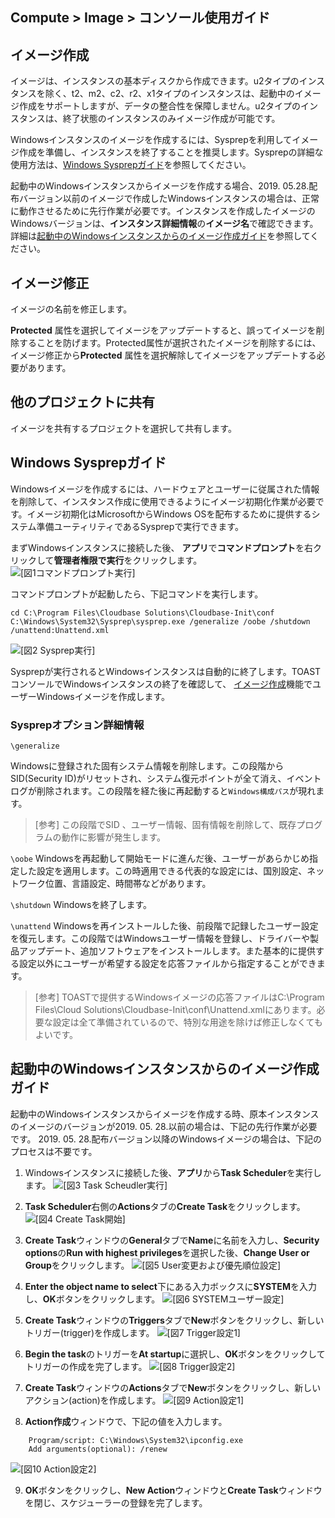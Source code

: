 ## Compute > Image > コンソール使用ガイド

## イメージ作成

イメージは、インスタンスの基本ディスクから作成できます。u2タイプのインスタンスを除く、t2、m2、c2、r2、x1タイプのインスタンスは、起動中のイメージ作成をサポートしますが、データの整合性を保障しません。u2タイプのインスタンスは、終了状態のインスタンスのみイメージ作成が可能です。

Windowsインスタンスのイメージを作成するには、Sysprepを利用してイメージ作成を準備し、インスタンスを終了することを推奨します。Sysprepの詳細な使用方法は、[Windows Sysprepガイド](#windows-sysprep)を参照してください。

起動中のWindowsインスタンスからイメージを作成する場合、2019. 05.28.配布バージョン以前のイメージで作成したWindowsインスタンスの場合は、正常に動作させるために先行作業が必要です。インスタンスを作成したイメージのWindowsバージョンは、**インスタンス詳細情報**の**イメージ名**で確認できます。詳細は[起動中のWindowsインスタンスからのイメージ作成ガイド](#windows)を参照してください。

## イメージ修正

イメージの名前を修正します。

**Protected** 属性を選択してイメージをアップデートすると、誤ってイメージを削除することを防げます。Protected属性が選択されたイメージを削除するには、イメージ修正から**Protected** 属性を選択解除してイメージをアップデートする必要があります。

## 他のプロジェクトに共有

イメージを共有するプロジェクトを選択して共有します。


## Windows Sysprepガイド

Windowsイメージを作成するには、ハードウェアとユーザーに従属された情報を削除して、インスタンス作成に使用できるようにイメージ初期化作業が必要です。イメージ初期化はMicrosoftからWindows OSを配布するために提供するシステム準備ユーティリティであるSysprepで実行できます。

まずWindowsインスタンスに接続した後、 **アプリ**で**コマンドプロンプト**を右クリックして**管理者権限で実行**をクリックします。
![[図1コマンドプロンプト実行]](http://static.toastoven.net/prod_infrastructure/compute/sysprep/001_170524_800px.PNG)

コマンドプロンプトが起動したら、下記コマンドを実行します。

	cd C:\Program Files\Cloudbase Solutions\Cloudbase-Init\conf
	C:\Windows\System32\Sysprep\sysprep.exe /generalize /oobe /shutdown /unattend:Unattend.xml

![[図2 Sysprep実行]](http://static.toastoven.net/prod_infrastructure/compute/sysprep/002_170524_800px.PNG)

Sysprepが実行されるとWindowsインスタンスは自動的に終了します。TOASTコンソールでWindowsインスタンスの終了を確認して、 [イメージ作成](./console-guide/#_1)機能でユーザーWindowsイメージを作成します。

### Sysprepオプション詳細情報


`\generalize`

Windowsに登録された固有システム情報を削除します。この段階からSID(Security ID)がリセットされ、システム復元ポイントが全て消え、イベントログが削除されます。この段階を経た後に再起動すると`Windows構成パス`が現れます。
> [参考]
この段階でSID 、ユーザー情報、固有情報を削除して、既存プログラムの動作に影響が発生します。


`\oobe`
Windowsを再起動して開始モードに進んだ後、ユーザーがあらかじめ指定した設定を適用します。この時適用できる代表的な設定には、国別設定、ネットワーク位置、言語設定、時間帯などがあります。

`\shutdown`
Windowsを終了します。

`\unattend`
Windowsを再インストールした後、前段階で記録したユーザー設定を復元します。この段階ではWindowsユーザー情報を登録し、ドライバーや製品アップデート、追加ソフトウェアをインストールします。また基本的に提供する設定以外にユーザーが希望する設定を応答ファイルから指定することができます。

> [参考]
TOASTで提供するWindowsイメージの応答ファイルはC:\Program Files\Cloud Solutions\Cloudbase-Init\conf\Unattend.xmlにあります。必要な設定は全て準備されているので、特別な用途を除けば修正しなくてもよいです。


## 起動中のWindowsインスタンスからのイメージ作成ガイド

起動中のWindowsインスタンスからイメージを作成する時、原本インスタンスのイメージのバージョンが2019. 05. 28.以前の場合は、下記の先行作業が必要です。
2019. 05. 28.配布バージョン以降のWindowsイメージの場合は、下記のプロセスは不要です。

1. Windowsインスタンスに接続した後、**アプリ**から**Task Scheduler**を実行します。
![[図3 Task Scheudler実行]](http://static.toastoven.net/prod_infrastructure/compute/windows/001_190604.png)

2. **Task Scheduler**右側の**Actions**タブの**Create Task**をクリックします。
![[図4 Create Task開始]](http://static.toastoven.net/prod_infrastructure/compute/windows/002_190604.png)

3. **Create Task**ウィンドウの**General**タブで**Name**に名前を入力し、**Security options**の**Run with highest privileges**を選択した後、**Change User or Group**をクリックします。
![[図5 User変更および優先順位設定]](http://static.toastoven.net/prod_infrastructure/compute/windows/003_190604.png)

4. **Enter the object name to select**下にある入力ボックスに**SYSTEM**を入力し、**OK**ボタンをクリックします。
![[図6 SYSTEMユーザー設定]](http://static.toastoven.net/prod_infrastructure/compute/windows/004_190604.png)

5. **Create Task**ウィンドウの**Triggers**タブで**New**ボタンをクリックし、新しいトリガー(trigger)を作成します。
![[図7 Trigger設定1]](http://static.toastoven.net/prod_infrastructure/compute/windows/005_190604.png)

6. **Begin the task**のトリガーを**At startup**に選択し、**OK**ボタンをクリックしてトリガーの作成を完了します。
![[図8 Trigger設定2]](http://static.toastoven.net/prod_infrastructure/compute/windows/006_190604.png)

7. **Create Task**ウィンドウの**Actions**タブで**New**ボタンをクリックし、新しいアクション(action)を作成します。
![[図9 Action設定1]](http://static.toastoven.net/prod_infrastructure/compute/windows/007_190604.png)

8. **Action作成**ウィンドウで、下記の値を入力します。

```
	Program/script: C:\Windows\System32\ipconfig.exe
	Add arguments(optional): /renew
```

![[図10 Action設定2]](http://static.toastoven.net/prod_infrastructure/compute/windows/008_190604.png)

9. **OK**ボタンをクリックし、**New Action**ウィンドウと**Create Task**ウィンドウを閉じ、スケジューラーの登録を完了します。
